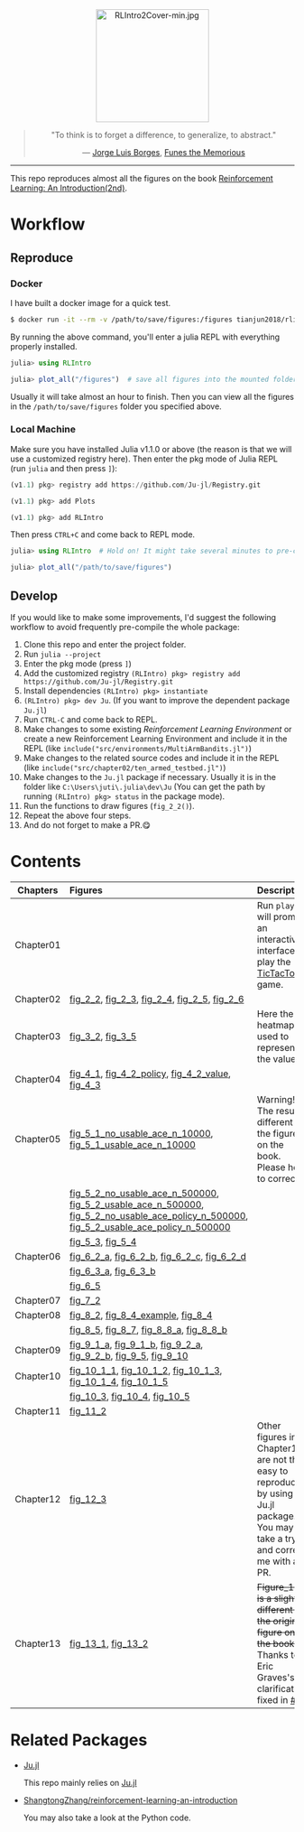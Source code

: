 <div align="center"> 
<a href="http://incompleteideas.net/book/the-book-2nd.html">
<img src="https://tianjun.me/static/site_resources/img/RLIntro2Cover-min.jpg" alt="RLIntro2Cover-min.jpg" title="RLIntro" width="200"/> 
</a>
<blockquote> 
<p> "To think is to forget a difference, to generalize, to abstract."</p>
<p>― <a href="https://en.wikipedia.org/wiki/Jorge_Luis_Borges">Jorge Luis Borges</a>, <a href="https://en.wikipedia.org/wiki/Funes_the_Memorious">Funes the Memorious</a></p>
</blockquote>
</div>

<hr>

This repo reproduces almost all the figures on the book [Reinforcement Learning: An Introduction(2nd)](http://incompleteideas.net/book/the-book-2nd.html).

# Workflow

## Reproduce

### Docker

I have built a docker image for a quick test.

```bash
$ docker run -it --rm -v /path/to/save/figures:/figures tianjun2018/rlintro
```

By running the above command, you'll enter a julia REPL with everything properly installed.

```julia
julia> using RLIntro

julia> plot_all("/figures")  # save all figures into the mounted folder
```

Usually it will take almost an hour to finish. Then you can view all the figures in the `/path/to/save/figures` folder you specified above.

### Local Machine

Make sure you have installed Julia v1.1.0 or above (the reason is that we will use a customized registry here). Then enter the pkg mode of Julia REPL (run `julia` and then press `]`):

```julia
(v1.1) pkg> registry add https://github.com/Ju-jl/Registry.git

(v1.1) pkg> add Plots

(v1.1) pkg> add RLIntro
```

Then press `CTRL+C` and come back to REPL mode.

```julia
julia> using RLIntro  # Hold on! It might take several minutes to pre-compile!

julia> plot_all("/path/to/save/figures")
```

## Develop

If you would like to make some improvements, I'd suggest the following workflow to avoid frequently pre-compile the whole package:

1. Clone this repo and enter the project folder.
1. Run `julia --project`
1. Enter the pkg mode (press `]`)
1. Add the customized registry `(RLIntro) pkg> registry add https://github.com/Ju-jl/Registry.git`
1. Install dependencies `(RLIntro) pkg> instantiate`
1. `(RLIntro) pkg> dev Ju`. (If you want to improve the dependent package `Ju.jl`)
1. Run `CTRL-C` and come back to REPL.
1. Make changes to some existing *Reinforcement Learning Environment* or create a new Reinforcement Learning Environment and include it in the REPL (like `include("src/environments/MultiArmBandits.jl")`)
1. Make changes to the related source codes and include it in the REPL (like `include("src/chapter02/ten_armed_testbed.jl")`)
1. Make changes to the `Ju.jl` package if necessary. Usually it is in the folder like `C:\Users\juti\.julia\dev\Ju` (You can get the path by running `(RLIntro) pkg> status` in the package mode).
1. Run the functions to draw figures (`fig_2_2()`).
1. Repeat the above four steps.
1. And do not forget to make a PR.😋

# Contents

| Chapters | Figures | Description |
|---|:--      | :-- |
| Chapter01 |  | Run `play()` will prompt an interactive interface to play the [TicTacToe](https://en.wikipedia.org/wiki/Tic-tac-toe) game. |
| Chapter02 | [fig_2_2](https://raw.githubusercontent.com/Ju-jl/ReinforcementLearningAnIntroduction.jl/master/docs/src/assets/figures/figure_2_2.png), [fig_2_3](https://raw.githubusercontent.com/Ju-jl/ReinforcementLearningAnIntroduction.jl/master/docs/src/assets/figures/figure_2_3.png), [fig_2_4](https://raw.githubusercontent.com/Ju-jl/ReinforcementLearningAnIntroduction.jl/master/docs/src/assets/figures/figure_2_4.png), [fig_2_5](https://raw.githubusercontent.com/Ju-jl/ReinforcementLearningAnIntroduction.jl/master/docs/src/assets/figures/figure_2_5.png), [fig_2_6](https://raw.githubusercontent.com/Ju-jl/ReinforcementLearningAnIntroduction.jl/master/docs/src/assets/figures/figure_2_6.png) | |
| Chapter03 | [fig_3_2](https://raw.githubusercontent.com/Ju-jl/ReinforcementLearningAnIntroduction.jl/master/docs/src/assets/figures/figure_3_2.png), [fig_3_5](https://raw.githubusercontent.com/Ju-jl/ReinforcementLearningAnIntroduction.jl/master/docs/src/assets/figures/figure_3_5.png)| Here the heatmap is used to represent the value|
| Chapter04 | [fig_4_1](https://raw.githubusercontent.com/Ju-jl/ReinforcementLearningAnIntroduction.jl/master/docs/src/assets/figures/figure_4_1.png), [fig_4_2_policy](https://raw.githubusercontent.com/Ju-jl/ReinforcementLearningAnIntroduction.jl/master/docs/src/assets/figures/figure_4_2_policy.png), [fig_4_2_value](https://raw.githubusercontent.com/Ju-jl/ReinforcementLearningAnIntroduction.jl/master/docs/src/assets/figures/figure_4_2_value.png), [fig_4_3](https://raw.githubusercontent.com/Ju-jl/ReinforcementLearningAnIntroduction.jl/master/docs/src/assets/figures/figure_4_3.png)| |
| Chapter05 | [fig_5_1_no_usable_ace_n_10000](https://raw.githubusercontent.com/Ju-jl/ReinforcementLearningAnIntroduction.jl/master/docs/src/assets/figures/figure_5_1_no_usable_ace_n_10000.png), [fig_5_1_usable_ace_n_10000](https://raw.githubusercontent.com/Ju-jl/ReinforcementLearningAnIntroduction.jl/master/docs/src/assets/figures/figure_5_1_usable_ace_n_10000.png) | Warning!!! The result is different to the figures on the book. Please help to correct it.|
| | [fig_5_2_no_usable_ace_n_500000](https://raw.githubusercontent.com/Ju-jl/ReinforcementLearningAnIntroduction.jl/master/docs/src/assets/figures/figure_5_2_no_usable_ace_n_500000.png), [fig_5_2_usable_ace_n_500000](https://raw.githubusercontent.com/Ju-jl/ReinforcementLearningAnIntroduction.jl/master/docs/src/assets/figures/figure_5_2_usable_ace_n_500000.png), [fig_5_2_no_usable_ace_policy_n_500000](https://raw.githubusercontent.com/Ju-jl/ReinforcementLearningAnIntroduction.jl/master/docs/src/assets/figures/figure_5_2_no_usable_ace_policy_n_500000.png), [fig_5_2_usable_ace_policy_n_500000](https://raw.githubusercontent.com/Ju-jl/ReinforcementLearningAnIntroduction.jl/master/docs/src/assets/figures/figure_5_2_usable_ace_policy_n_500000.png) | |
| | [fig_5_3](https://raw.githubusercontent.com/Ju-jl/ReinforcementLearningAnIntroduction.jl/master/docs/src/assets/figures/figure_5_3.png), [fig_5_4](https://raw.githubusercontent.com/Ju-jl/ReinforcementLearningAnIntroduction.jl/master/docs/src/assets/figures/figure_5_4.png)| |
| Chapter06 | [fig_6_2_a](https://raw.githubusercontent.com/Ju-jl/ReinforcementLearningAnIntroduction.jl/master/docs/src/assets/figures/figure_6_2_a.png), [fig_6_2_b](https://raw.githubusercontent.com/Ju-jl/ReinforcementLearningAnIntroduction.jl/master/docs/src/assets/figures/figure_6_2_b.png), [fig_6_2_c](https://raw.githubusercontent.com/Ju-jl/ReinforcementLearningAnIntroduction.jl/master/docs/src/assets/figures/figure_6_2_c.png), [fig_6_2_d](https://raw.githubusercontent.com/Ju-jl/ReinforcementLearningAnIntroduction.jl/master/docs/src/assets/figures/figure_6_2_d.png) | |
| | [fig_6_3_a](https://raw.githubusercontent.com/Ju-jl/ReinforcementLearningAnIntroduction.jl/master/docs/src/assets/figures/figure_6_3_a.png), [fig_6_3_b](https://raw.githubusercontent.com/Ju-jl/ReinforcementLearningAnIntroduction.jl/master/docs/src/assets/figures/figure_6_3_b.png) | |
| | [fig_6_5](https://raw.githubusercontent.com/Ju-jl/ReinforcementLearningAnIntroduction.jl/master/docs/src/assets/figures/figure_6_5.png) | |
| Chapter07 | [fig_7_2](https://raw.githubusercontent.com/Ju-jl/ReinforcementLearningAnIntroduction.jl/master/docs/src/assets/figures/figure_7_2.png) | |
| Chapter08 | [fig_8_2](https://raw.githubusercontent.com/Ju-jl/ReinforcementLearningAnIntroduction.jl/master/docs/src/assets/figures/figure_8_2.png), [fig_8_4_example](https://raw.githubusercontent.com/Ju-jl/ReinforcementLearningAnIntroduction.jl/master/docs/src/assets/figures/figure_8_4_example.png), [fig_8_4](https://raw.githubusercontent.com/Ju-jl/ReinforcementLearningAnIntroduction.jl/master/docs/src/assets/figures/figure_8_4.png) | |
| | [fig_8_5](https://raw.githubusercontent.com/Ju-jl/ReinforcementLearningAnIntroduction.jl/master/docs/src/assets/figures/figure_8_5.png), [fig_8_7](https://raw.githubusercontent.com/Ju-jl/ReinforcementLearningAnIntroduction.jl/master/docs/src/assets/figures/figure_8_7.png), [fig_8_8_a](https://raw.githubusercontent.com/Ju-jl/ReinforcementLearningAnIntroduction.jl/master/docs/src/assets/figures/figure_8_8_a.png), [fig_8_8_b](https://raw.githubusercontent.com/Ju-jl/ReinforcementLearningAnIntroduction.jl/master/docs/src/assets/figures/figure_8_8_b.png) | |
| Chapter09 | [fig_9_1_a](https://raw.githubusercontent.com/Ju-jl/ReinforcementLearningAnIntroduction.jl/master/docs/src/assets/figures/figure_9_1_a.png), [fig_9_1_b](https://raw.githubusercontent.com/Ju-jl/ReinforcementLearningAnIntroduction.jl/master/docs/src/assets/figures/figure_9_1_b.png), [fig_9_2_a](https://raw.githubusercontent.com/Ju-jl/ReinforcementLearningAnIntroduction.jl/master/docs/src/assets/figures/figure_9_2_a.png), [fig_9_2_b](https://raw.githubusercontent.com/Ju-jl/ReinforcementLearningAnIntroduction.jl/master/docs/src/assets/figures/figure_9_2_b.png), [fig_9_5](https://raw.githubusercontent.com/Ju-jl/ReinforcementLearningAnIntroduction.jl/master/docs/src/assets/figures/figure_9_5.png), [fig_9_10](https://github.com/Ju-jl/ReinforcementLearningAnIntroduction.jl/blob/master/docs/src/assets/figures/figure_9_10.png)| |
| Chapter10 | [fig_10_1_1](https://raw.githubusercontent.com/Ju-jl/ReinforcementLearningAnIntroduction.jl/master/docs/src/assets/figures/figure_10_1_1.png), [fig_10_1_2](https://raw.githubusercontent.com/Ju-jl/ReinforcementLearningAnIntroduction.jl/master/docs/src/assets/figures/figure_10_1_2.png), [fig_10_1_3](https://raw.githubusercontent.com/Ju-jl/ReinforcementLearningAnIntroduction.jl/master/docs/src/assets/figures/figure_10_1_3.png), [fig_10_1_4](https://raw.githubusercontent.com/Ju-jl/ReinforcementLearningAnIntroduction.jl/master/docs/src/assets/figures/figure_10_1_4.png), [fig_10_1_5](https://raw.githubusercontent.com/Ju-jl/ReinforcementLearningAnIntroduction.jl/master/docs/src/assets/figures/figure_10_1_5.png) | |
| | [fig_10_3](https://raw.githubusercontent.com/Ju-jl/ReinforcementLearningAnIntroduction.jl/master/docs/src/assets/figures/figure_10_3.png), [fig_10_4](https://raw.githubusercontent.com/Ju-jl/ReinforcementLearningAnIntroduction.jl/master/docs/src/assets/figures/figure_10_4.png), [fig_10_5](https://raw.githubusercontent.com/Ju-jl/ReinforcementLearningAnIntroduction.jl/master/docs/src/assets/figures/figure_10_5.png)| |
|Chapter11 | [fig_11_2](https://raw.githubusercontent.com/Ju-jl/ReinforcementLearningAnIntroduction.jl/master/docs/src/assets/figures/figure_11_2.png) | |
|Chapter12 | [fig_12_3](https://raw.githubusercontent.com/Ju-jl/ReinforcementLearningAnIntroduction.jl/master/docs/src/assets/figures/figure_12_3.png)| Other figures in Chapter12 are not that easy to reproduce by using the Ju.jl package. You may take a try and correct me with a PR.|
| Chapter13 | [fig_13_1](https://raw.githubusercontent.com/Ju-jl/ReinforcementLearningAnIntroduction.jl/master/docs/src/assets/figures/figure_13_1.png), [fig_13_2](https://raw.githubusercontent.com/Ju-jl/ReinforcementLearningAnIntroduction.jl/master/docs/src/assets/figures/figure_13_2.png) | ~~Figure_13_2 is a slightly different to the original figure on the book.~~ Thanks to Eric Graves's clarification, fixed in [#3](https://github.com/Ju-jl/ReinforcementLearningAnIntroduction.jl/pull/3)|

# Related Packages

- [Ju.jl](https://github.com/Ju-jl/Ju.jl)

    This repo mainly relies on [Ju.jl](https://github.com/Ju-jl/Ju.jl)
- [ShangtongZhang/reinforcement-learning-an-introduction](https://github.com/ShangtongZhang/reinforcement-learning-an-introduction)

    You may also take a look at the Python code.
